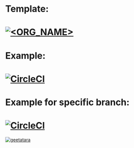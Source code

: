 # Template:
# [![<ORG_NAME>](https://circleci.com/<VCS>/<ORG_NAME>/<PROJECT_NAME>.svg?style=svg)](<LINK>)

# Example:
# [![CircleCI](https://circleci.com/gh/circleci/circleci-docs.svg?style=svg)](https://circleci.com/gh/circleci/circleci-docs)

# Example for specific branch:
# [![CircleCI](https://circleci.com/gh/circleci/circleci-docs/tree/teesloane-patch-5.svg?style=svg)](https://circleci.com/gh/circleci/circleci-docs/tree/teesloane-patch-5)

[![geetatara](https://circleci.com/gh/geetatara/csclub.svg?style=svg)](https://circleci.com/gh/geetatara/csclub)
